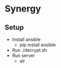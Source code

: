 # Synergy

## Setup

- Install ansible
  - pip install ansible
- Run ./decrypt.sh
- Run server
  -  air

